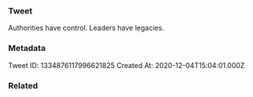 ### Tweet
Authorities have control.
Leaders have legacies.

### Metadata
Tweet ID: 1334876117996621825
Created At: 2020-12-04T15:04:01.000Z

### Related

